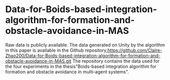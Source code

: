 # Data-for-Boids-based-integration-algorithm-for-formation-and-obstacle-avoidance-in-MAS
Raw data is publicly available.
The data generated on Unity by the algorithm in this paper  is  available in the Github repository,https://github.com/Claire-Zhao200/Data-for-Boids-based-integration-algorithm-for-formation-and-obstacle-avoidance-in-MAS.git
The repository contains the data used for the four experiments in the thesis"Boids-based integration algorithm for formation and obstacle avoidance in multi-agent systems".
